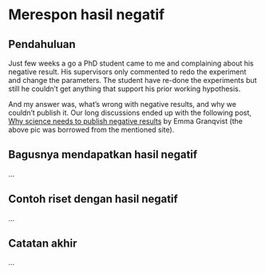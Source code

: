 # Merespon hasil negatif

## Pendahuluan

Just few weeks a go a PhD student came to me and complaining about his negative result. His supervisors only commented to redo the experiment and change the parameters. The student have re-done the experiments but still he couldn’t get anything that support his prior working hypothesis.

And my answer was, what’s wrong with negative results, and why we couldn’t publish it. Our long discussions ended up with the following post, [Why science needs to publish negative results](https://www.elsevier.com/authors-update/story/innovation-in-publishing/why-science-needs-to-publish-negative-results) by Emma Granqvist (the above pic was borrowed from the mentioned site).

## Bagusnya mendapatkan hasil negatif

...

## Contoh riset dengan hasil negatif

...

## Catatan akhir

...